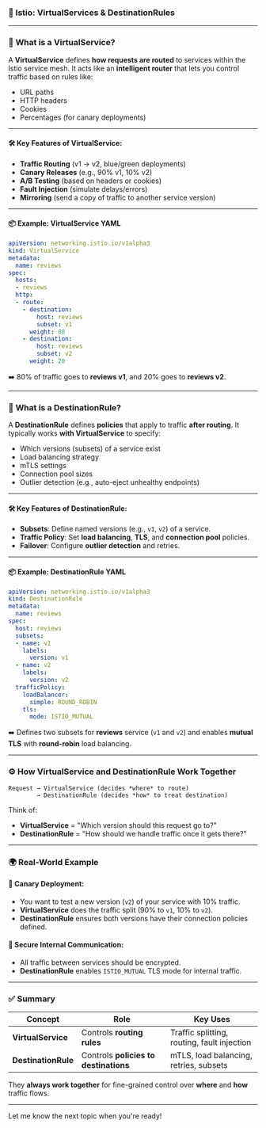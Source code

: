 ### 📌 Istio: VirtualServices & DestinationRules

---

### 🧩 **What is a VirtualService?**

A **VirtualService** defines **how requests are routed** to services within the Istio service mesh. It acts like an **intelligent router** that lets you control traffic based on rules like:
- URL paths
- HTTP headers
- Cookies
- Percentages (for canary deployments)

---

#### 🛠️ Key Features of VirtualService:
- **Traffic Routing** (v1 → v2, blue/green deployments)
- **Canary Releases** (e.g., 90% v1, 10% v2)
- **A/B Testing** (based on headers or cookies)
- **Fault Injection** (simulate delays/errors)
- **Mirroring** (send a copy of traffic to another service version)

---

#### 📦 Example: VirtualService YAML
```yaml
apiVersion: networking.istio.io/v1alpha3
kind: VirtualService
metadata:
  name: reviews
spec:
  hosts:
  - reviews
  http:
  - route:
    - destination:
        host: reviews
        subset: v1
      weight: 80
    - destination:
        host: reviews
        subset: v2
      weight: 20
```

➡️ 80% of traffic goes to **reviews v1**, and 20% goes to **reviews v2**.

---

### 🧩 **What is a DestinationRule?**

A **DestinationRule** defines **policies** that apply to traffic **after routing**. It typically works **with VirtualService** to specify:
- Which versions (subsets) of a service exist
- Load balancing strategy
- mTLS settings
- Connection pool sizes
- Outlier detection (e.g., auto-eject unhealthy endpoints)

---

#### 🛠️ Key Features of DestinationRule:
- **Subsets**: Define named versions (e.g., `v1`, `v2`) of a service.
- **Traffic Policy**: Set **load balancing**, **TLS**, and **connection pool** policies.
- **Failover**: Configure **outlier detection** and retries.

---

#### 📦 Example: DestinationRule YAML
```yaml
apiVersion: networking.istio.io/v1alpha3
kind: DestinationRule
metadata:
  name: reviews
spec:
  host: reviews
  subsets:
  - name: v1
    labels:
      version: v1
  - name: v2
    labels:
      version: v2
  trafficPolicy:
    loadBalancer:
      simple: ROUND_ROBIN
    tls:
      mode: ISTIO_MUTUAL
```

➡️ Defines two subsets for **reviews** service (`v1` and `v2`) and enables **mutual TLS** with **round-robin** load balancing.

---

### ⚙️ How VirtualService and DestinationRule Work Together

```text
Request → VirtualService (decides *where* to route) 
        → DestinationRule (decides *how* to treat destination)
```

Think of:
- **VirtualService** = "Which version should this request go to?"
- **DestinationRule** = "How should we handle traffic once it gets there?"

---

### 🌍 Real-World Example

#### 🎯 Canary Deployment:
- You want to test a new version (`v2`) of your service with 10% traffic.
- **VirtualService** does the traffic split (90% to `v1`, 10% to `v2`).
- **DestinationRule** ensures both versions have their connection policies defined.

#### 🔐 Secure Internal Communication:
- All traffic between services should be encrypted.
- **DestinationRule** enables `ISTIO_MUTUAL` TLS mode for internal traffic.

---

### ✅ Summary

| Concept           | Role                                      | Key Uses                                |
|------------------|-------------------------------------------|-----------------------------------------|
| **VirtualService** | Controls **routing rules**               | Traffic splitting, routing, fault injection |
| **DestinationRule** | Controls **policies to destinations**   | mTLS, load balancing, retries, subsets   |

They **always work together** for fine-grained control over **where** and **how** traffic flows.

---

Let me know the next topic when you're ready!